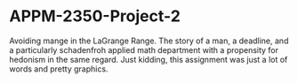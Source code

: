 # APPM-2350-Project-2
Avoiding mange in the LaGrange Range. The story of a man, a deadline, and a particularly schadenfroh applied math department with a propensity for hedonism in the same regard. Just kidding, this assignment was just a lot of words and pretty graphics.
